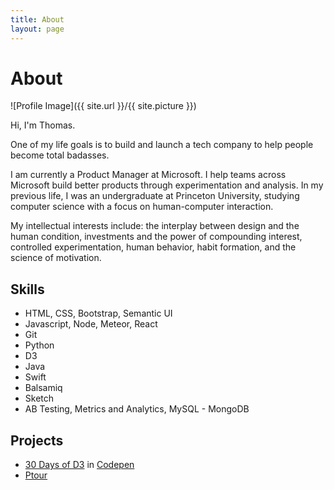 ```yaml
---
title: About
layout: page
---
```

<h1>About</h1>

![Profile Image]({{ site.url }}/{{ site.picture }})

<p>Hi, I'm Thomas.</p>

<p>One of my life goals is to build and launch a tech company to help people become total badasses.</p>

<p>I am currently a Product Manager at Microsoft. I help teams across Microsoft build better products through experimentation and analysis. In my previous life, I was an undergraduate at Princeton University, studying computer science with a focus on human-computer interaction.</p>

<p>My intellectual interests include: the interplay between design and the human condition, investments and the power of compounding interest, controlled experimentation, human behavior, habit formation, and the science of motivation.</p>

<h2>Skills</h2>

<ul class="skill-list">
	<li>HTML, CSS, Bootstrap, Semantic UI</li>
	<li>Javascript, Node, Meteor, React</li>
	<li>Git</li>
	<li>Python</li>
	<li>D3</li>
	<li>Java</li>
	<li>Swift</li>
	<li>Balsamiq</li>
	<li>Sketch</li>
	<li>AB Testing, Metrics and Analytics, MySQL - MongoDB</li>
</ul>

<h2>Projects</h2>

<ul>
	<li><a href="https://github.com/thtruo/30-Days-of-D3">30 Days of D3</a> in <a href="http://codepen.io/collection/AOENPY/">Codepen</a></li>
	<li><a href="http://ptour.co">Ptour</a></li>
</ul>
